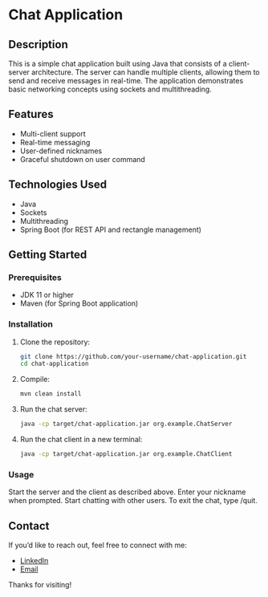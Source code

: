 # Chat Application

## Description

This is a simple chat application built using Java that consists of a client-server architecture. The server can handle multiple clients, allowing them to send and receive messages in real-time. The application demonstrates basic networking concepts using sockets and multithreading.

## Features

- Multi-client support
- Real-time messaging
- User-defined nicknames
- Graceful shutdown on user command

## Technologies Used

- Java
- Sockets
- Multithreading
- Spring Boot (for REST API and rectangle management)

## Getting Started

### Prerequisites

- JDK 11 or higher
- Maven (for Spring Boot application)

### Installation

1. Clone the repository:

   ```bash
   git clone https://github.com/your-username/chat-application.git
   cd chat-application
   ```
2. Compile:

   ``` bash
   mvn clean install
   ```
   
3. Run the chat server:

   ``` bash
   java -cp target/chat-application.jar org.example.ChatServer
   ```

4. Run the chat client in a new terminal:
   
   ``` bash
   java -cp target/chat-application.jar org.example.ChatClient
   ```

### Usage

Start the server and the client as described above.
Enter your nickname when prompted.
Start chatting with other users.
To exit the chat, type /quit.

## Contact
If you’d like to reach out, feel free to connect with me:
- [LinkedIn](https://www.linkedin.com/in/nadiia-rybak-5092b8336)
- [Email](mailto:nvdiv5@gmail.com)

Thanks for visiting!
